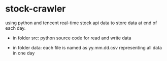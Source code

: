 stock-crawler
=============
using python and tencent real-time stock api data to store data at end of each day.

* in folder src: python source code for read and write data

* in folder data: each file is named as yy.mm.dd.csv representing all data in one day
